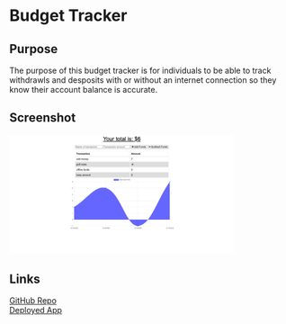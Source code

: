 # Budget Tracker

## Purpose
The purpose of this budget tracker is for individuals to be able to track withdrawls and desposits with or without an internet connection so they know their account balance is accurate.

## Screenshot
<img src="./public/images/screenshot.jpg" width="400px;">

## Links
[GitHub Repo](https://github.com/apklopfenstein/budget-tracker)<br>
[Deployed App](https://stark-wildwood-23298.herokuapp.com/)
